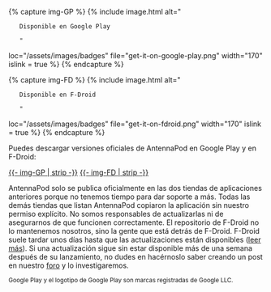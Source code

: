 {% capture img-GP %} {% include image.html alt="

       Disponible en Google Play

       "

loc="/assets/images/badges" file="get-it-on-google-play.png" width="170" islink = true %} {% endcapture %}

{% capture img-FD %} {% include image.html alt="

       Disponible en F-Droid

       "

loc="/assets/images/badges" file="get-it-on-fdroid.png" width="170" islink = true %} {% endcapture %}

Puedes descargar versiones oficiales de AntennaPod en Google Play y en F-Droid:

<a href="https://play.google.com/store/apps/details?id=de.danoeh.antennapod" target="_blank">{{- img-GP | strip -}}</a> <a href="https://f-droid.org/packages/de.danoeh.antennapod" target="_blank">{{- img-FD | strip -}}</a>

AntennaPod solo se publica oficialmente en las dos tiendas de aplicaciones anteriores porque no tenemos tiempo para dar soporte a más. Todas las demás tiendas que listan AntennaPod copiaron la aplicación sin nuestro permiso explícito. No somos responsables de actualizarlas ni de asegurarnos de que funcionen correctamente. El repositorio de F-Droid no lo mantenemos nosotros, sino la gente que está detrás de F-Droid. F-Droid suele tardar unos días hasta que las actualizaciones están disponibles ([leer más](/documentation/general/f-droid)). Si una actualización sigue sin estar disponible más de una semana después de su lanzamiento, no dudes en hacérnoslo saber creando un post en nuestro [foro](https://forum.antennapod.org/) y lo investigaremos.

<small>Google Play y el logotipo de Google Play son marcas registradas de Google LLC.</small>
